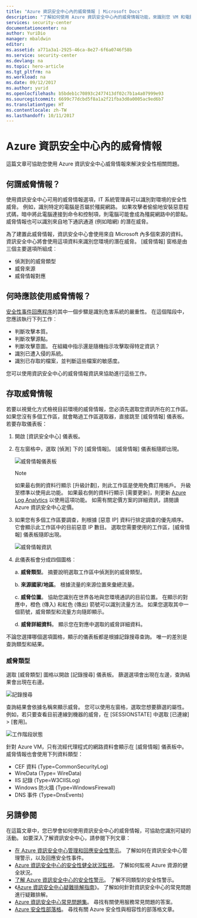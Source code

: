 ```yaml
---
title: "Azure 資訊安全中心內的威脅情報 | Microsoft Docs"
description: "了解如何使用 Azure 資訊安全中心內的威脅情報功能，來識別您 VM 和電腦中的潛在威脅。"
services: security-center
documentationcenter: na
author: YuriDio
manager: mbaldwin
editor: 
ms.assetid: a771a3a1-2925-46ca-8e27-6f6a0746f58b
ms.service: security-center
ms.devlang: na
ms.topic: hero-article
ms.tgt_pltfrm: na
ms.workload: na
ms.date: 09/12/2017
ms.author: yurid
ms.openlocfilehash: b5bdeb1c70893c2477413df02c7b1a4a07999e93
ms.sourcegitcommit: 6699c77dcbd5f8a1a2f21fba3d0a0005ac9ed6b7
ms.translationtype: HT
ms.contentlocale: zh-TW
ms.lasthandoff: 10/11/2017
---
```

# <a name="threat-intelligence-in-azure-security-center"></a>Azure 資訊安全中心內的威脅情報
這篇文章可協助您使用 Azure 資訊安全中心威脅情報來解決安全性相關問題。

## <a name="what-is-threat-intelligence"></a>何謂威脅情報？
使用資訊安全中心可用的威脅情報選項，IT 系統管理員可以識別對環境的安全性威脅。 例如，識別特定的電腦是否屬於殭屍網路。 如果攻擊者偷偷地安裝惡意程式碼，暗中將此電腦連接到命令和控制項，則電腦可能會成為殭屍網路中的節點。 威脅情報也可以識別來自地下通訊通道 (例如暗網) 的潛在威脅。

為了建置此威脅情報，資訊安全中心會使用來自 Microsoft 內多個來源的資料。 資訊安全中心將會使用這項資料來識別您環境的潛在威脅。 [威脅情報] 窗格是由三個主要選項所組成︰

- 偵測到的威脅類型
- 威脅來源
- 威脅情報對應


## <a name="when-should-you-use-threat-intelligence"></a>何時應該使用威脅情報？
[安全性事件回應程序](https://docs.microsoft.com/azure/security-center/security-center-planning-and-operations-guide#incident-response)的其中一個步驟是識別危害系統的嚴重性。 在這個階段中，您應該執行下列工作︰

- 判斷攻擊本質。
- 判斷攻擊源點。
- 判斷攻擊意圖。 在組織中指示還是隨機指示攻擊取得特定資訊？
- 識別已遭入侵的系統。
- 識別已存取的檔案，並判斷這些檔案的敏感度。

您可以使用資訊安全中心的威脅情報資訊來協助進行這些工作。 

## <a name="access-the-threat-intelligence"></a>存取威脅情報
若要以視覺化方式檢視目前環境的威脅情報，您必須先選取您資訊所在的工作區。 如果您沒有多個工作區，就會略過工作區選取器，直接跳至 [威脅情報] 儀表板。 若要存取儀表板：

1. 開啟 [資訊安全中心] 儀表板。

2. 在左窗格中，選取 [偵測] 下的 [威脅情報]。 [威脅情報] 儀表板隨即出現。

    ![威脅情報儀表板](./media/security-center-threat-intel/security-center-threat-intel-fig1.png)

    > [!NOTE]
    > 如果最右側的資料行顯示 [升級計劃]，則此工作區是使用免費訂用帳戶。 升級至標準以使用此功能。 如果最右側的資料行顯示 [需要更新]，則更新 [Azure Log Analytics](https://docs.microsoft.com/azure/log-analytics/log-analytics-overview) 以使用這項功能。 如需有關定價方案的詳細資訊，請閱讀 Azure 資訊安全中心定價。 
    > 
3. 如果您有多個工作區要調查，則根據 [惡意 IP] 資料行排定調查的優先順序。 它會顯示此工作區中的目前惡意 IP 數目。 選取您需要使用的工作區，[威脅情報] 儀表板隨即出現。

    ![威脅情報資訊](./media/security-center-threat-intel/security-center-threat-intel-fig5.png)

4. 此儀表板會分成四個圖格︰

    a.  **威脅類型**。 摘要說明選取工作區中偵測到的威脅類型。

    b.  **來源國家/地區**。 根據流量的來源位置來彙總流量。

    c.  **威脅位置**。 協助您識別在世界各地與您環境通訊的目前位置。 在顯示的對應中，橙色 (傳入) 和紅色 (傳出) 箭號可以識別流量方法。 如果您選取其中一個箭號，威脅類型和流量方向隨即顯示。

    d.  **威脅詳細資料**。 顯示您在對應中選取的威脅詳細資料。

不論您選擇哪個選項圖格，顯示的儀表板都是根據記錄搜尋查詢。 唯一的差別是查詢類型和結果。

### <a name="threat-types"></a>威脅類型
選取 [威脅類型] 圖格以開啟 [記錄搜尋] 儀表板。 篩選選項會出現在左邊，查詢結果會出現在右邊。

![記錄搜尋](./media/security-center-threat-intel/security-center-threat-intel-fig3.png)

查詢結果會依據名稱來顯示威脅。 您可以使用左窗格，選取您想要篩選的屬性。 例如，若只要查看目前連線到機器的威脅，在 [SESSIONSTATE] 中選取 [已連線]  >  [套用]。

![工作階段狀態](./media/security-center-threat-intel/security-center-threat-intel-fig4.png)

針對 Azure VM，只有流經代理程式的網路資料會顯示在 [威脅情報] 儀表板中。 威脅情報也會使用下列資料類型：

- CEF 資料 (Type=CommonSecurityLog)
- WireData (Type= WireData)
- IIS 記錄 (Type=W3CIISLog)
- Windows 防火牆 (Type=WindowsFirewall)
- DNS 事件 (Type=DnsEvents)


## <a name="see-also"></a>另請參閱
在這篇文章中，您已學會如何使用資訊安全中心的威脅情報，可協助您識別可疑的活動。 如要深入了解資訊安全中心，請參閱下列文章：

* [在 Azure 資訊安全中心管理和回應安全性警示](https://docs.microsoft.com/azure/security-center/security-center-managing-and-responding-alerts)。 了解如何在資訊安全中心管理警示，以及回應安全性事件。
* [Azure 資訊安全中心的安全性健全狀況監視](security-center-monitoring.md)。 了解如何監視 Azure 資源的健全狀況。
* [了解 Azure 資訊安全中心的安全性警示](https://docs.microsoft.com/azure/security-center/security-center-alerts-type)。 了解不同類型的安全性警示。
* 《[Azure 資訊安全中心疑難排解指南](https://docs.microsoft.com/azure/security-center/security-center-troubleshooting-guide)》。 了解如何針對資訊安全中心的常見問題進行疑難排解。 
* [Azure 資訊安全中心常見問題集](security-center-faq.md)。 尋找有關使用服務常見問題的答案。
* [Azure 安全性部落格](http://blogs.msdn.com/b/azuresecurity/)。 尋找有關 Azure 安全性與相容性的部落格文章。


